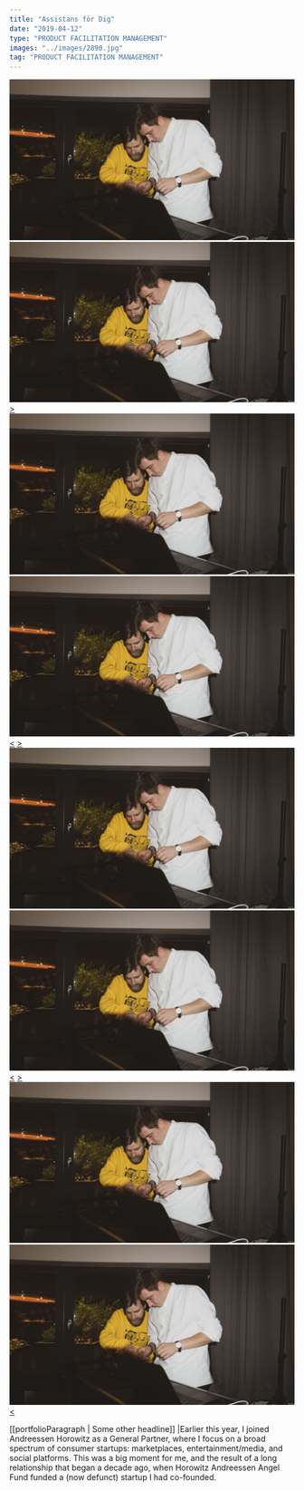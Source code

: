 ```yaml
---
title: "Assistans för Dig"
date: "2019-04-12"
type: "PRODUCT FACILITATION MANAGEMENT"
images: "../images/2890.jpg"
tag: "PRODUCT FACILITATION MANAGEMENT"
---
```


<div class="imageGrid" id="imageGrid">
    <div class="imageWrapper">
        <div class="cssbox">
            <a id="image1" href="#image1"><img class="cssbox_thumb" src="https://raw.githubusercontent.com/mikethepurple/mikethepurple.github.io/7378d98bd3170c0122688eb30823af2a3d836c96/src/images/2890.jpg" />
                <span class="cssbox_full"><img src="https://raw.githubusercontent.com/mikethepurple/mikethepurple.github.io/7378d98bd3170c0122688eb30823af2a3d836c96/src/images/2890.jpg" /></span>
            </a>
            <a class="cssbox_close" href="#imageGrid"></a>
            <a class="cssbox_next" href="#image2">&gt;</a>
        </div>
    </div>
    <div class="imageWrapper">
        <div class="cssbox">
            <a id="image2" href="#image2"><img class="cssbox_thumb" src="https://raw.githubusercontent.com/mikethepurple/mikethepurple.github.io/7378d98bd3170c0122688eb30823af2a3d836c96/src/images/2890.jpg" />
                <span class="cssbox_full"><img src="https://raw.githubusercontent.com/mikethepurple/mikethepurple.github.io/7378d98bd3170c0122688eb30823af2a3d836c96/src/images/2890.jpg" /></span>
            </a>
            <a class="cssbox_close" href="#imageGrid"></a>
            <a class="cssbox_prev" href="#image1">&lt;</a>
            <a class="cssbox_next" href="#image3">&gt;</a>
        </div>
    </div>
    <div class="imageWrapper">
        <div class="cssbox">
            <a id="image3" href="#image3"><img class="cssbox_thumb" src="https://raw.githubusercontent.com/mikethepurple/mikethepurple.github.io/7378d98bd3170c0122688eb30823af2a3d836c96/src/images/2890.jpg" />
                <span class="cssbox_full"><img src="https://raw.githubusercontent.com/mikethepurple/mikethepurple.github.io/7378d98bd3170c0122688eb30823af2a3d836c96/src/images/2890.jpg" /></span>
            </a>
            <a class="cssbox_close" href="#imageGrid"></a>
            <a class="cssbox_prev" href="#image2">&lt;</a>
            <a class="cssbox_next" href="#image4">&gt;</a>
        </div>
    </div>
    <div class="imageWrapper">
        <div class="cssbox">
            <a id="image4" href="#image4"><img class="cssbox_thumb" src="https://raw.githubusercontent.com/mikethepurple/mikethepurple.github.io/7378d98bd3170c0122688eb30823af2a3d836c96/src/images/2890.jpg" />
                <span class="cssbox_full"><img src="https://raw.githubusercontent.com/mikethepurple/mikethepurple.github.io/7378d98bd3170c0122688eb30823af2a3d836c96/src/images/2890.jpg" /></span>
            </a>
            <a class="cssbox_close" href="#imageGrid"></a>
            <a class="cssbox_prev" href="#image3">&lt;</a>
        </div>
    </div>
</div>

[[portfolioParagraph | Some other headline]]
|Earlier this year, I joined Andreessen Horowitz as a General Partner, where I focus on a broad spectrum of consumer startups: marketplaces, entertainment/media, and social platforms. This was a big moment for me, and the result of a long relationship that began a decade ago, when Horowitz Andreessen Angel Fund funded a (now defunct) startup I had co-founded.
